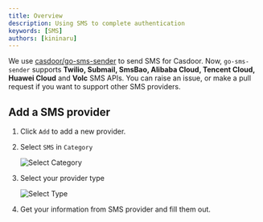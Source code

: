 ```yaml
---
title: Overview
description: Using SMS to complete authentication
keywords: [SMS]
authors: [kininaru]
---
```


We use [casdoor/go-sms-sender](https://github.com/casdoor/go-sms-sender) to send SMS for Casdoor. Now, `go-sms-sender` supports **Twilio, Submail, SmsBao, Alibaba Cloud, Tencent Cloud, Huawei Cloud** and **Volc** SMS APIs. You can raise an issue, or make a pull request if you want to support other SMS providers.

## Add a SMS provider

1. Click `Add` to add a new provider.
2. Select `SMS` in `Category`

   ![Select Category](/img/providers/sms/selectCategory.png)

3. Select your provider type

   ![Select Type](/img/providers/sms/selecttype.png)

4. Get your information from SMS provider and fill them out.
